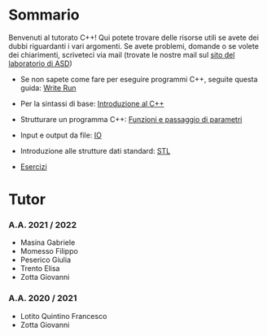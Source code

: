 # Sommario

Benvenuti al tutorato C++! Qui potete trovare delle risorse utili se avete dei dubbi riguardanti i vari argomenti. Se avete problemi, domande o se volete dei chiarimenti, scriveteci via mail (trovate le nostre mail sul [sito del laboratorio di ASD](https://judge.science.unitn.it/slides/))

* Se non sapete come fare per eseguire programmi C++, seguite questa guida: [Write Run](https://github.com/FraLotito/tutorato_asd/write_run_cpp.md)

* Per la sintassi di base: [Introduzione al C++](https://github.com/FraLotito/tutorato_asd/blob/main/intro.md)

* Strutturare un programma C++: [Funzioni e passaggio di parametri](https://github.com/FraLotito/tutorato_asd/blob/main/flow.md)

* Input e output da file: [IO](https://github.com/FraLotito/tutorato_asd/blob/main/io_files.md)

* Introduzione alle strutture dati standard: [STL](https://github.com/FraLotito/tutorato_asd/blob/main/stl.md)

* [Esercizi](https://github.com/FraLotito/tutorato_asd/blob/main/esercizi.md)

# Tutor

### A.A. 2021 / 2022
* Masina Gabriele
* Momesso Filippo
* Peserico Giulia
* Trento Elisa
* Zotta Giovanni

### A.A. 2020 / 2021
* Lotito Quintino Francesco
* Zotta Giovanni